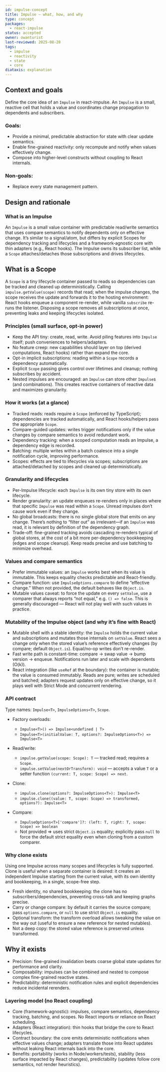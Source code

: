 ```yaml
---
id: impulse-concept
title: Impulse — what, how, and why
type: concept
packages:
  - react-impulse
status: accepted
owner: owanturist
last-reviewed: 2025-08-28
tags:
  - impulse
  - reactivity
  - state
  - core
diataxis: explanation
---
```


## Context and goals

Define the core idea of an `Impulse` in react-impulse. An `Impulse` is a small, reactive cell that holds a value and coordinates change propagation to dependents and subscribers.

### Goals:

- Provide a minimal, predictable abstraction for state with clear update semantics.
- Enable fine-grained reactivity: only recompute and notify when values effectively change.
- Compose into higher-level constructs without coupling to React internals.

### Non-goals:

- Replace every state management pattern.

## Design and rationale

### What is an Impulse

An `Impulse` is a small value container with predictable read/write semantics that uses compare semantics to notify dependents only on effective change. It’s similar to a signal/atom, but differs by explicit Scopes for dependency tracking and lifecycles and a framework‑agnostic core with thin adapters (e.g., React hooks). The Impulse owns its subscriber list, while a `Scope` attaches/detaches those subscriptions and drives lifecycles.

## What is a Scope

A `Scope` is a tiny lifecycle container passed to reads so dependencies can be tracked and cleaned up deterministically. Calling `impulse.getValue(scope)` records that read; when the impulse changes, the scope receives the update and forwards it to the hosting environment: React hooks enqueue a component re-render, while vanilla `subscribe` re-runs the listener. Disposing a scope removes all subscriptions at once, preventing leaks and keeping lifecycles isolated.

### Principles (small surface, opt-in power)

- Keep the API tiny: create, read, write. Avoid piling features into `Impulse` itself; push conveniences to helpers/adapters.
- No feature creep: new capabilities should layer on top (derived computations, React hooks) rather than expand the core.
- Opt-in implicit subscriptions: reading within a `Scope` records a dependency automatically.
- Explicit `Scope` passing gives control over lifetimes and cleanup; nothing subscribes by accident.
- Nested impulses are encouraged: an `Impulse` can store other `Impulse`s (and combinations). This creates reactive containers of reactive data and maximizes granularity.

### How it works (at a glance)

- Tracked reads: reads require a `Scope` (enforced by TypeScript); dependencies are tracked automatically, and React hooks/helpers pass the appropriate `Scope`.
- Compare-guided updates: writes trigger notifications only if the value changes by compare semantics to avoid redundant work.
- Dependency tracking: when a scoped computation reads an Impulse, a dependency edge is recorded.
- Batching: multiple writes within a batch coalesce into a single notification cycle, improving performance.
- Scopes: effects are tied to lifecycles via scopes; subscriptions are attached/detached by scopes and cleaned up deterministically.

### Granularity and lifecycles

- Per-Impulse lifecycle: each `Impulse` is its own tiny store with its own lifecycle.
- Render granularity: an update enqueues re-renders only in places where that specific `Impulse` was read within a `Scope`. Unread impulses don’t cause work even if they change.
- No global broadcasts: there is no single global store that emits on any change. There’s nothing to “filter out” as irrelevant—if an `Impulse` was read, it is relevant by definition of the dependency graph.
- Trade-off: fine-grained tracking avoids cascading re-renders typical of global stores, at the cost of a bit more per-dependency bookkeeping (edges and scope cleanup). Keep reads precise and use batching to minimize overhead.

### Values and compare semantics

- Prefer immutable values: an `Impulse` works best when its value is immutable. This keeps equality checks predictable and React-friendly.
- Compare function: use `ImpulseOptions.compare` to define “effective change.” When not provided, the default behaves like `Object.is`.
- Mutable values caveat: to force the update on every `setValue`, use a comparer that always reports “not equal,” e.g. `() => false`. This is generally discouraged — React will not play well with such values in practice.

### Mutability of the Impulse object (and why it’s fine with React)

- Mutable shell with a stable identity: the `Impulse` holds the current value and subscriptions and mutates those internals on `setValue`. React sees a change only when the stored value’s reference effectively changes (by compare; default `Object.is`). Equal/no-op writes don’t re-render.
- Fast write path is constant-time: compare → swap value → bump version → enqueue. Notifications run later and scale with dependents (O(k)).
- React integration (like `useRef` at the boundary): the container is mutable; the value is consumed immutably. Reads are pure; writes are scheduled and batched; adapters request updates only on effective change, so it plays well with Strict Mode and concurrent rendering.

### API contract

Type names: `Impulse<T>`, `ImpulseOptions<T>`, `Scope`.

- Factory overloads:
  - `Impulse<T>() => Impulse<undefined | T>`
  - `Impulse<T>(initialValue: T, options?: ImpulseOptions<T>) => Impulse<T>`

- Read/write:
  - `impulse.getValue(scope: Scope): T` — tracked read; requires a `Scope`.
  - `impulse.setValue(nextOrTransform): void` — accepts a value `T` or a setter function `(current: T, scope: Scope) => next`.

- Clone:
  - `impulse.clone(options?: ImpulseOptions<T>): Impulse<T>`
  - `impulse.clone((value: T, scope: Scope) => transformed, options?): Impulse<T>`

- Compare:
  - `ImpulseOptions<T>['compare']?: (left: T, right: T, scope: Scope) => boolean`
  - Not provided ⇒ uses strict `Object.is` equality; explicitly pass `null` to force the default strict equality even when cloning from a custom comparer.

### Why clone exists

Using one Impulse across many scopes and lifecycles is fully supported. Clone is useful when a separate container is desired: it creates an independent Impulse starting from the current value, with its own identity and bookkeeping, in a single, scope-free step.

- Fresh identity, no shared bookkeeping: the clone has no subscribers/dependencies, preventing cross-talk and keeping graphs precise.
- Carry or change compare: by default it carries the source compare; pass `options.compare`, or `null` to use strict `Object.is` equality.
- Optional transform: the transform overload allows tweaking the value on the way out (useful to ensure a new reference for nested mutables).
- Not a deep copy: the stored value reference is preserved unless transformed.

## Why it exists

- Precision: fine-grained invalidation beats coarse global state updates for performance and clarity.
- Composability: impulses can be combined and nested to compose complex fine-grained reactive states.
- Predictability: deterministic notification rules and explicit dependencies reduce incidental rerenders.

### Layering model (no React coupling)

- Core (framework-agnostic): impulses, compare semantics, dependency tracking, batching, and scopes. No React imports or reliance on React scheduling.
- Adapters (React integration): thin hooks that bridge the core to React lifecycles.
- Contract boundary: the core emits deterministic notifications when effective values change; adapters translate those into React updates without leaking React internals back into the core.
- Benefits: portability (works in Node/workers/tests), stability (less surface impacted by React changes), predictability (updates follow core semantics, not render heuristics).
